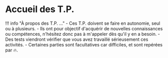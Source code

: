 # Accueil des T.P.

!!! info "À propos des T.P. ..."
    - Ces T.P. doivent se faire en autonomie, seul ou à plusieurs.
    - Ils ont pour objectif d'acquérir de nouvelles connaissances ou compétences, n'hésitez donc pas à m'appeler dès qu'il y en a besoin.
    - Des tests viendront vérifier que vous avez travaillé sérieusement ces activités.
    - Certaines parties sont facultatives car difficiles, et sont repérées par :fire:.

